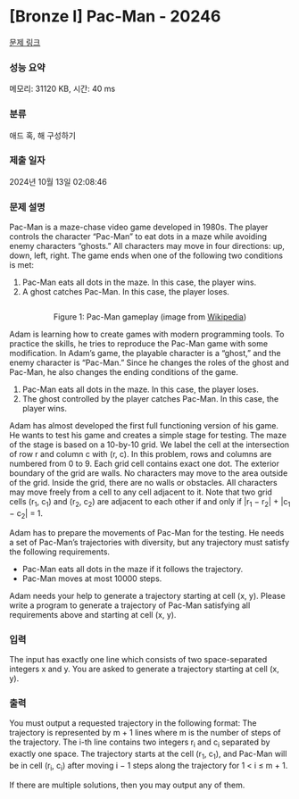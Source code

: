 # [Bronze I] Pac-Man - 20246 

[문제 링크](https://www.acmicpc.net/problem/20246) 

### 성능 요약

메모리: 31120 KB, 시간: 40 ms

### 분류

애드 혹, 해 구성하기

### 제출 일자

2024년 10월 13일 02:08:46

### 문제 설명

<p>Pac-Man is a maze-chase video game developed in 1980s. The player controls the character “Pac-Man” to eat dots in a maze while avoiding enemy characters “ghosts.” All characters may move in four directions: up, down, left, right. The game ends when one of the following two conditions is met:</p>

<ol>
	<li>Pac-Man eats all dots in the maze. In this case, the player wins.</li>
	<li>A ghost catches Pac-Man. In this case, the player loses.</li>
</ol>

<p style="text-align: center;"><img alt="" src=""></p>

<p style="text-align: center;">Figure 1: Pac-Man gameplay (image from <a href="https://en.wikipedia.org/wiki/File:Pac-man.png">Wikipedia</a>)</p>

<p>Adam is learning how to create games with modern programming tools. To practice the skills, he tries to reproduce the Pac-Man game with some modification. In Adam’s game, the playable character is a “ghost,” and the enemy character is “Pac-Man.” Since he changes the roles of the ghost and Pac-Man, he also changes the ending conditions of the game.</p>

<ol>
	<li>Pac-Man eats all dots in the maze. In this case, the player loses.</li>
	<li>The ghost controlled by the player catches Pac-Man. In this case, the player wins.</li>
</ol>

<p>Adam has almost developed the first full functioning version of his game. He wants to test his game and creates a simple stage for testing. The maze of the stage is based on a 10-by-10 grid. We label the cell at the intersection of row r and column c with (r, c). In this problem, rows and columns are numbered from 0 to 9. Each grid cell contains exact one dot. The exterior boundary of the grid are walls. No characters may move to the area outside of the grid. Inside the grid, there are no walls or obstacles. All characters may move freely from a cell to any cell adjacent to it. Note that two grid cells (r<sub>1</sub>, c<sub>1</sub>) and (r<sub>2</sub>, c<sub>2</sub>) are adjacent to each other if and only if |r<sub>1</sub> − r<sub>2</sub>| + |c<sub>1</sub> − c<sub>2</sub>| = 1.</p>

<p>Adam has to prepare the movements of Pac-Man for the testing. He needs a set of Pac-Man’s trajectories with diversity, but any trajectory must satisfy the following requirements.</p>

<ul>
	<li>Pac-Man eats all dots in the maze if it follows the trajectory.</li>
	<li>Pac-Man moves at most 10000 steps.</li>
</ul>

<p>Adam needs your help to generate a trajectory starting at cell (x, y). Please write a program to generate a trajectory of Pac-Man satisfying all requirements above and starting at cell (x, y).</p>

### 입력 

 <p>The input has exactly one line which consists of two space-separated integers x and y. You are asked to generate a trajectory starting at cell (x, y).</p>

### 출력 

 <p>You must output a requested trajectory in the following format: The trajectory is represented by m + 1 lines where m is the number of steps of the trajectory. The i-th line contains two integers r<sub>i</sub> and c<sub>i</sub> separated by exactly one space. The trajectory starts at the cell (r<sub>1</sub>, c<sub>1</sub>), and Pac-Man will be in cell (r<sub>i</sub>, c<sub>i</sub>) after moving i − 1 steps along the trajectory for 1 < i ≤ m + 1.</p>

<p>If there are multiple solutions, then you may output any of them.</p>

